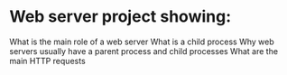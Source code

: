 # Web server project showing:

What is the main role of a web server
What is a child process
Why web servers usually have a parent process and child processes
What are the main HTTP requests

